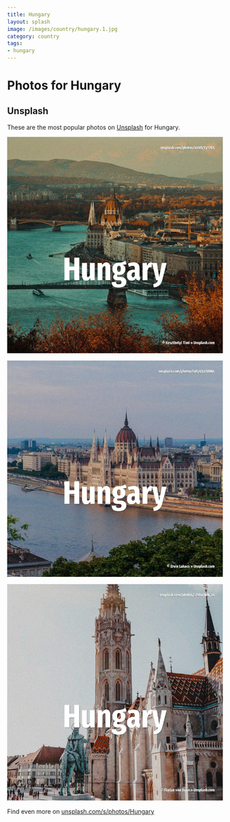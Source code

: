 ```yaml
---
title: Hungary
layout: splash
image: /images/country/hungary.1.jpg
category: country
tags:
- hungary
---
```

# Photos for Hungary

## Unsplash

These are the most popular photos on [Unsplash](https://unsplash.com) for Hungary.

![Hungary](/images/country/hungary.1.jpg)

![Hungary](/images/country/hungary.2.jpg)

![Hungary](/images/country/hungary.3.jpg)

Find even more on [unsplash.com/s/photos/Hungary](https://unsplash.com/s/photos/Hungary)